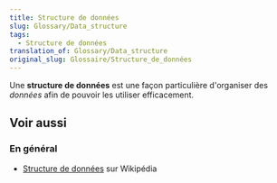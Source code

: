 ```yaml
---
title: Structure de données
slug: Glossary/Data_structure
tags:
  - Structure de données
translation_of: Glossary/Data_structure
original_slug: Glossaire/Structure_de_données
---
```

Une **structure de données** est une façon particulière d'organiser des _données_ afin de pouvoir les utiliser efficacement.

## Voir aussi

### **En général**

- [Structure de données](https://fr.wikipedia.org/wiki/Structure_de_donn%C3%A9es) sur Wikipédia
